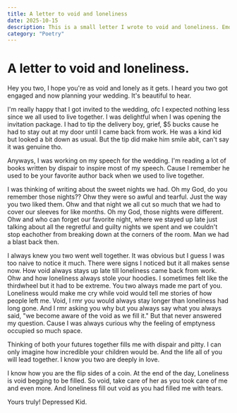 ```yaml
---
title: A letter to void and loneliness
date: 2025-10-15
description: This is a small letter I wrote to void and loneliness. Emotions I've been drenched in years ago. I've pictured them as my own two bestfriends by how long I've felt them.
category: "Poetry"
---
```


# A letter to void and loneliness.

Hey you two, I hope you're as void and lonely as it gets. I heard you two got engaged and now planning your wedding. It's beautiful to hear.

I'm really happy that I got invited to the wedding, ofc I expected nothing less since we all used to live together. I was delightful when I was opening the invitation package. I had to tip the delivery boy, grief, $5 bucks cause he had to stay out at my door until I came back from work. He was a kind kid but looked a bit down as usual. But the tip did make him smile abit, can't say it was genuine tho.

Anyways, I was working on my speech for the wedding. I'm reading a lot of books written by dispair to inspire most of my speech. Cause I remember he used to be your favorite author back when we used to live together.

I was thinking of writing about the sweet nights we had. Oh my God, do you remember those nights?? Ohw they were so awful and tearful. Just the way you two liked them. Ohw and that night we all cut so much that we had to cover our sleeves for like months. Oh my God, those nights were different. Ohw and who can forget our favorite night, where we stayed up late just talking about all the regretful and guilty nights we spent and we couldn't stop eachother from breaking down at the corners of the room. Man we had a blast back then.

I always knew you two went well together. It was obvious but I guess I was too naive to notice it much. There were signs I noticed but it all makes sense now. How void always stays up late till loneliness came back from work. Ohw and how loneliness always stole your hoodies. I sometimes felt like the thirdwheel but it had to be extreme. You two always made me part of you. Loneliness would make me cry while void would tell me stories of how people left me. Void, I rmr you would always stay longer than loneliness had long gone. And I rmr asking you why but you always say what you always said, "we become aware of the void as we fill it." But that never answered my question. Cause I was always curious why the feeling of emptyness occupied so much space.

Thinking of both your futures together fills me with dispair and pitty. I can only imagine how incredible your children would be. And the life all of you will lead together. I know you two are deeply in love.

I know how you are the flip sides of a coin. At the end of the day, Loneliness is void begging to be filled. So void, take care of her as you took care of me and even more. And loneliness fill out void as you had filled me with tears.

Yours truly! Depressed Kid.

